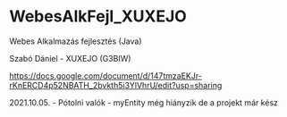 # WebesAlkFejl_XUXEJO
Webes Alkalmazás fejlesztés (Java)

Szabó Dániel - XUXEJO (G3BIW)

https://docs.google.com/document/d/147tmzaEKJr-rKnERCD4p52NBATH_2bvkth5i3YlVhrU/edit?usp=sharing

2021.10.05. - Pótolni valók - myEntity még hiányzik de a projekt már kész
